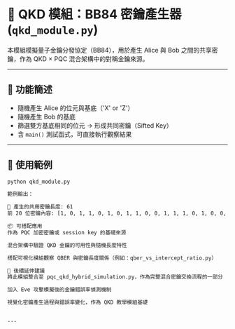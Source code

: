 # 🔐 QKD 模組：BB84 密鑰產生器 (`qkd_module.py`)

本模組模擬量子金鑰分發協定（BB84），用於產生 Alice 與 Bob 之間的共享密鑰，作為 QKD × PQC 混合架構中的對稱金鑰來源。

---

## 📄 功能簡述

- 隨機產生 Alice 的位元與基底（'X' or 'Z'）
- 隨機產生 Bob 的基底
- 篩選雙方基底相同的位元 → 形成共同密鑰（Sifted Key）
- 含 `main()` 測試函式，可直接執行觀察結果

---

## 🧪 使用範例

```bash
python qkd_module.py

範例輸出：

🔐 產生的共用密鑰長度: 61
前 20 位密鑰內容: [1, 0, 1, 1, 0, 1, 0, 1, 1, 0, 0, 1, 1, 1, 0, 1, 0, 0, 1, 1]

📦 可搭配應用
作為 PQC 加密密鑰或 session key 的基礎來源

混合架構中驗證 QKD 金鑰的可用性與隨機長度特性

搭配可視化模組觀察 QBER 與密鑰長度關係（例如：qber_vs_intercept_ratio.py）

🔧 後續延伸建議
將此模組整合至 pqc_qkd_hybrid_simulation.py，作為完整混合密鑰交換流程的一部分

加入 Eve 攻擊模擬後的金鑰錯誤率偵測機制

視覺化密鑰產生過程與錯誤率變化，作為 QKD 教學模組基礎


---
